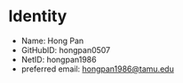 # Identity

* Name: Hong Pan
* GitHubID: hongpan0507
* NetID: hongpan1986
* preferred email: hongpan1986@tamu.edu
